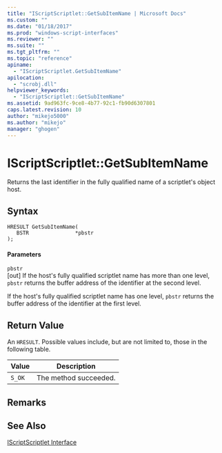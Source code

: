 ```yaml
---
title: "IScriptScriptlet::GetSubItemName | Microsoft Docs"
ms.custom: ""
ms.date: "01/18/2017"
ms.prod: "windows-script-interfaces"
ms.reviewer: ""
ms.suite: ""
ms.tgt_pltfrm: ""
ms.topic: "reference"
apiname: 
  - "IScriptScriptlet.GetSubItemName"
apilocation: 
  - "scrobj.dll"
helpviewer_keywords: 
  - "IScriptScriptlet::GetSubItemName"
ms.assetid: 9ad963fc-9ce8-4b77-92c1-fb90d6307801
caps.latest.revision: 10
author: "mikejo5000"
ms.author: "mikejo"
manager: "ghogen"
---
```

# IScriptScriptlet::GetSubItemName
Returns the last identifier in the fully qualified name of a scriptlet's object host.  
  
## Syntax  
  
```  
HRESULT GetSubItemName(  
   BSTR               *pbstr  
);  
```  
  
#### Parameters  
 `pbstr`  
 [out] If the host's fully qualified scriptlet name has more than one level, `pbstr` returns the buffer address of the identifier at the second level.  
  
 If the host's fully qualified scriptlet name has one level, `pbstr` returns the buffer address of the identifier at the first level.  
  
## Return Value  
 An `HRESULT`. Possible values include, but are not limited to, those in the following table.  
  
|Value|Description|  
|-----------|-----------------|  
|`S_OK`|The method succeeded.|  
  
## Remarks  
  
## See Also  
 [IScriptScriptlet Interface](../../winscript/reference/iscriptscriptlet-interface.md)